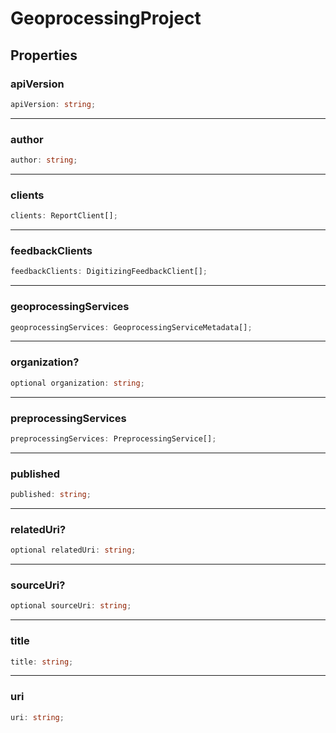 # GeoprocessingProject

## Properties

### apiVersion

```ts
apiVersion: string;
```

---

### author

```ts
author: string;
```

---

### clients

```ts
clients: ReportClient[];
```

---

### feedbackClients

```ts
feedbackClients: DigitizingFeedbackClient[];
```

---

### geoprocessingServices

```ts
geoprocessingServices: GeoprocessingServiceMetadata[];
```

---

### organization?

```ts
optional organization: string;
```

---

### preprocessingServices

```ts
preprocessingServices: PreprocessingService[];
```

---

### published

```ts
published: string;
```

---

### relatedUri?

```ts
optional relatedUri: string;
```

---

### sourceUri?

```ts
optional sourceUri: string;
```

---

### title

```ts
title: string;
```

---

### uri

```ts
uri: string;
```
